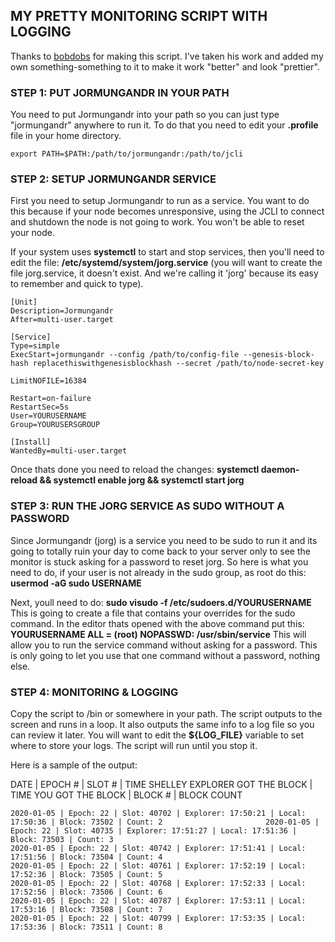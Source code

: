 ## MY PRETTY MONITORING SCRIPT WITH LOGGING

Thanks to [bobdobs](https://github.com/bobdobs/cardano-scripts) for making this script. I've taken his work and added my own something-something to it to make it work "better" and look "prettier".

### STEP 1: PUT JORMUNGANDR IN YOUR PATH

You need to put Jormungandr into your path so you can just type "jormungandr" anywhere to run it. To do that you need to edit your **.profile** file in your home directory.

`export PATH=$PATH:/path/to/jormungandr:/path/to/jcli`

### STEP 2: SETUP JORMUNGANDR SERVICE

First you need to setup Jormungandr to run as a service. You want to do this because if your node becomes unresponsive, using the JCLI to connect and shutdown the node is not going to work. You won't be able to reset your node.

If your system uses **systemctl** to start and stop services, then you'll need to edit the file: **/etc/systemd/system/jorg.service** (you will want to create the file jorg.service, it doesn't exist. And we're calling it 'jorg' because its easy to remember and quick to type).

```
[Unit]
Description=Jormungandr
After=multi-user.target

[Service]
Type=simple
ExecStart=jormungandr --config /path/to/config-file --genesis-block-hash replacethiswithgenesisblockhash --secret /path/to/node-secret-key

LimitNOFILE=16384

Restart=on-failure
RestartSec=5s
User=YOURUSERNAME
Group=YOURUSERSGROUP

[Install]
WantedBy=multi-user.target
```

Once thats done you need to reload the changes: **systemctl daemon-reload && systemctl enable jorg && systemctl start jorg**

### STEP 3: RUN THE JORG SERVICE AS SUDO WITHOUT A PASSWORD

Since Jormungandr (jorg) is a service you need to be sudo to run it and its going to totally ruin your day to come back to your server only to see the monitor is stuck asking for a password to reset jorg. So here is what you need to do, if your user is not already in the sudo group, as root do this: **usermod -aG sudo USERNAME**

Next, youll need to do: **sudo visudo -f /etc/sudoers.d/YOURUSERNAME** This is going to create a file that contains your overrides for the sudo command. In the editor thats opened with the above command put this: **YOURUSERNAME ALL = (root) NOPASSWD: /usr/sbin/service** This will allow you to run the service command without asking for a password. This is only going to let you use that one command without a password, nothing else. 

### STEP 4: MONITORING & LOGGING

Copy the script to /bin or somewhere in your path. The script outputs to the screen and runs in a loop. It also outputs the same info to a log file so you can review it later. You will want to edit the **${LOG_FILE}** variable to set where to store your logs. The script will run until you stop it.

Here is a sample of the output: 

DATE | EPOCH # | SLOT # | TIME SHELLEY EXPLORER GOT THE BLOCK | TIME YOU GOT THE BLOCK | BLOCK # | BLOCK COUNT

```
2020-01-05 | Epoch: 22 | Slot: 40702 | Explorer: 17:50:21 | Local: 17:50:36 | Block: 73502 | Count: 2                       2020-01-05 | Epoch: 22 | Slot: 40735 | Explorer: 17:51:27 | Local: 17:51:36 | Block: 73503 | Count: 3
2020-01-05 | Epoch: 22 | Slot: 40742 | Explorer: 17:51:41 | Local: 17:51:56 | Block: 73504 | Count: 4
2020-01-05 | Epoch: 22 | Slot: 40761 | Explorer: 17:52:19 | Local: 17:52:36 | Block: 73505 | Count: 5
2020-01-05 | Epoch: 22 | Slot: 40768 | Explorer: 17:52:33 | Local: 17:52:56 | Block: 73506 | Count: 6
2020-01-05 | Epoch: 22 | Slot: 40787 | Explorer: 17:53:11 | Local: 17:53:16 | Block: 73508 | Count: 7
2020-01-05 | Epoch: 22 | Slot: 40799 | Explorer: 17:53:35 | Local: 17:53:36 | Block: 73511 | Count: 8

```
